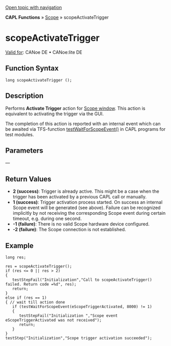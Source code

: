 [Open topic with navigation](../../../../../CANoeDEFamily.htm#Topics/CAPLFunctions/Scope/Functions/CAPLfunctionScopeActivateTrigger.md)

**CAPL Functions** » [Scope](../CAPLfunctionsScopeOverview.md) » scopeActivateTrigger

# scopeActivateTrigger

[Valid for](../../../Shared/FeatureAvailability.md): CANoe DE • CANoe:lite DE

## Function Syntax

```plaintext
long scopeActivateTrigger ();
```

## Description

Performs **Activate Trigger** action for [Scope window](../../../CANoeCANalyzer/SCOPE/Scope.md). This action is equivalent to activating the trigger via the GUI.

The completion of this action is reported with an internal event which can be awaited via TFS-function [testWaitForScopeEvent()](../../Test/Functions/CAPLfunctionTestWaitForScopeEvent.md) in CAPL programs for test modules.

## Parameters

—

## Return Values

- **2 (success)**: Trigger is already active. This might be a case when the trigger has been activated by a previous CAPL call or manually.
- **1 (success)**: Trigger activation process started. On success an internal Scope event will be generated (see above). Failure can be recognized implicitly by not receiving the corresponding Scope event during certain timeout, e.g. during one second.
- **-1 (failure)**: There is no valid Scope hardware device configured.
- **-2 (failure)**: The Scope connection is not established.

## Example

```plaintext
long res;

res = scopeActivateTrigger();
if (res <= 0 || res > 2)
{
   testStepFail("Initialization","Call to scopeActivateTrigger() failed. Return code =%d", res);
   return;
}
else if (res == 1)
{ // wait till action done
   if (testWaitForScopeEvent(eScopeTriggerActivated, 8000) != 1)
   {
      testStepFail("Initialization ","Scope event eScopeTriggerActivated was not received");
      return;
   }
}
testStep("Initialization","Scope trigger activation succeeded");
```
